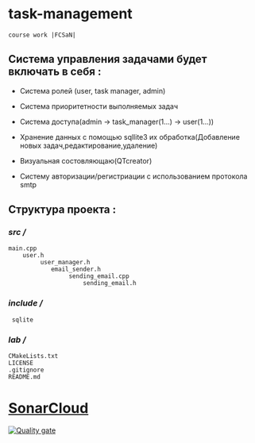 # task-management
`course work |FCSaN|`



## Cистема управления задачами будет включать в себя :

- Cистема ролей (user, task manager, admin)

- Cистема приоритетности выполняемых задач

- Система доступа(admin -> task_manager(1...) -> user(1...))

- Хранение данных с помощью sqllite3 
их обработка(Добавление новых задач,редактирование,удаление)

- Визуальная состовляющаю(QTcreator)

- Cистему авторизации/регистриации с использованием протокола smtp

## Структура проекта :

###  *src /* 

    main.cpp
        user.h
             user_manager.h 
                email_sender.h 
                     sending_email.cpp 
                         sending_email.h
 ### *include /* 
    
     sqlite 

### *lab /*
 
    CMakeLists.txt 
    LICENSE
    .gitignore 
    README.md




# [SonarCloud]( https://sonarcloud.io/project/overview?id=splitmindq_task-management )
[![Quality gate](https://sonarcloud.io/api/project_badges/quality_gate?project=splitmindq_task-management)](https://sonarcloud.io/summary/new_code?id=splitmindq_task-management)

